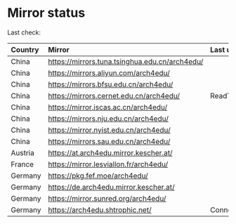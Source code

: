 <script src="./time.js"></script>
# Mirror status
Last check: <script type="text/javascript">localize(1759091017.9202132);</script>

|Country|Mirror|Last update|
|:------|:-----|:----------|
|China|https://mirrors.tuna.tsinghua.edu.cn/arch4edu/|<script type="text/javascript">localize(1759084783);</script>|
|China|https://mirrors.aliyun.com/arch4edu/|<script type="text/javascript">localize(1759041845);</script>|
|China|https://mirrors.bfsu.edu.cn/arch4edu/|<script type="text/javascript">localize(1759041845);</script>|
|China|https://mirrors.cernet.edu.cn/arch4edu/|ReadTimeout|
|China|https://mirror.iscas.ac.cn/arch4edu/|<script type="text/javascript">localize(1759041845);</script>|
|China|https://mirrors.nju.edu.cn/arch4edu/|<script type="text/javascript">localize(1758998305);</script>|
|China|https://mirror.nyist.edu.cn/arch4edu/|<script type="text/javascript">localize(1759041845);</script>|
|China|https://mirrors.sau.edu.cn/arch4edu/|<script type="text/javascript">localize(1756795646);</script>|
|Austria|https://at.arch4edu.mirror.kescher.at/|<script type="text/javascript">localize(1756104457);</script>|
|France|https://mirror.lesviallon.fr/arch4edu/|<script type="text/javascript">localize(1756709288);</script>|
|Germany|https://pkg.fef.moe/arch4edu/|<script type="text/javascript">localize(1756104457);</script>|
|Germany|https://de.arch4edu.mirror.kescher.at/|<script type="text/javascript">localize(1756104457);</script>|
|Germany|https://mirror.sunred.org/arch4edu/|<script type="text/javascript">localize(1759041845);</script>|
|Germany|https://arch4edu.shtrophic.net/|ConnectionError|

<script src="./tablefilter/tablefilter.js"></script>
<script src="./table.js"></script>